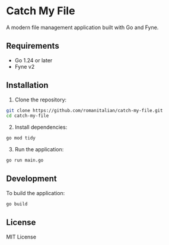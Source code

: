 # Catch My File

A modern file management application built with Go and Fyne.

## Requirements

- Go 1.24 or later
- Fyne v2

## Installation

1. Clone the repository:
```bash
git clone https://github.com/romanitalian/catch-my-file.git
cd catch-my-file
```

2. Install dependencies:
```bash
go mod tidy
```

3. Run the application:
```bash
go run main.go
```

## Development

To build the application:
```bash
go build
```

## License

MIT License
